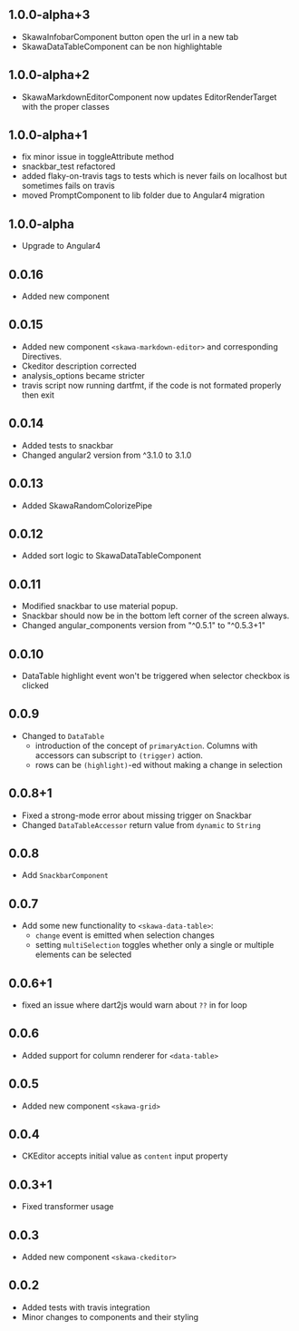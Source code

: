 ## 1.0.0-alpha+3

- SkawaInfobarComponent button open the url in a new tab
- SkawaDataTableComponent can be non highlightable

## 1.0.0-alpha+2

- SkawaMarkdownEditorComponent now updates EditorRenderTarget with the proper classes

## 1.0.0-alpha+1

- fix minor issue in toggleAttribute method
- snackbar_test refactored
- added flaky-on-travis tags to tests which is never fails on localhost but sometimes fails on travis
- moved PromptComponent to lib folder due to Angular4 migration

## 1.0.0-alpha
- Upgrade to Angular4

## 0.0.16
- Added new component <prompt>

## 0.0.15

- Added new component `<skawa-markdown-editor>` and corresponding Directives.
- Ckeditor description corrected
- analysis_options became stricter
- travis script now running dartfmt, if the code is not formated properly then exit

## 0.0.14
- Added tests to snackbar
- Changed angular2 version from  ^3.1.0 to 3.1.0

## 0.0.13
- Added SkawaRandomColorizePipe

## 0.0.12
- Added sort logic to SkawaDataTableComponent

## 0.0.11
- Modified snackbar to use material popup.
- Snackbar should now be in the bottom left corner of the screen always.
- Changed angular_components version from "^0.5.1" to "^0.5.3+1"

## 0.0.10

- DataTable highlight event won't be triggered when selector checkbox is clicked

## 0.0.9

- Changed to `DataTable`
  - introduction of the concept of `primaryAction`. Columns with accessors can subscript to `(trigger)`
    action.
  - rows can be `(highlight)`-ed without making a change in selection

## 0.0.8+1

- Fixed a strong-mode error about missing trigger on Snackbar
- Changed `DataTableAccessor` return value from `dynamic` to `String`

## 0.0.8

- Add `SnackbarComponent`

## 0.0.7

- Add some new functionality to `<skawa-data-table>`:
  - `change` event is emitted when selection changes
  - setting `multiSelection` toggles whether only a single or multiple elements can be selected  
   
## 0.0.6+1

-  fixed an issue where dart2js would warn about `??` in for loop

## 0.0.6

- Added support for column renderer for `<data-table>`

## 0.0.5

- Added new component `<skawa-grid>`

## 0.0.4

- CKEditor accepts initial value as `content` input property

## 0.0.3+1

- Fixed transformer usage

## 0.0.3

- Added new component `<skawa-ckeditor>`

## 0.0.2

- Added tests with travis integration
- Minor changes to components and their styling